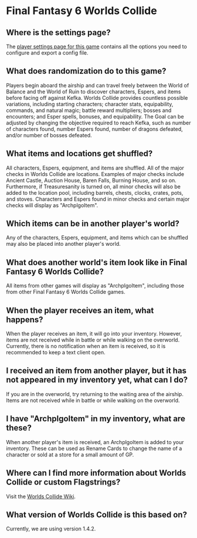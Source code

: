 # Final Fantasy 6 Worlds Collide

## Where is the settings page?

The [player settings page for this game](../player-settings) contains all the options you need to configure and export a
config file.

## What does randomization do to this game?

Players begin aboard the airship and can travel freely between the World of Balance and the World of Ruin to discover characters, Espers, and items before facing off against Kefka.
Worlds Collide provides countless possible variations, including starting characters; character stats, equipability, commands, and natural magic; battle reward multipliers; bosses and encounters; and Esper spells, bonuses, and equipability. The Goal can be adjusted by changing the objective required to reach Kefka, such as number of characters found, number Espers found, number of dragons defeated, and/or number of bosses defeated.

## What items and locations get shuffled?

All characters, Espers, equipment, and items are shuffled. All of the major checks in Worlds Collide are locations. Examples of major checks include Ancient Castle, Auction House, Baren Falls, Burning House, and so on. Furthermore, if Treasuresanity is turned on, all minor checks will also be added to the location pool, including barrels, chests, clocks, crates, pots, and stoves. Characters and Espers found in minor checks and certain major checks will display as "ArchplgoItem".

## Which items can be in another player's world?

Any of the characters, Espers, equipment, and items which can be shuffled may also be placed into another player's world.

## What does another world's item look like in Final Fantasy 6 Worlds Collide?

All items from other games will display as "ArchplgoItem", including those from other Final Fantasy 6 Worlds Collide games.

## When the player receives an item, what happens?

When the player receives an item, it will go into your inventory. However, items are not received while in battle or while walking on the overworld. Currently, there is no notification when an item is received, so it is recommended to keep a text client open.

## I received an item from another player, but it has not appeared in my inventory yet, what can I do?

If you are in the overworld, try returning to the waiting area of the airship. Items are not received while in battle or while walking on the overworld.


## I have "ArchplgoItem" in my inventory, what are these?

When another player's item is received, an ArchplgoItem is added to your inventory. These can be used as Rename Cards to change the name of a character or sold at a store for a small amount of GP.

## Where can I find more information about Worlds Collide or custom Flagstrings?

Visit the [Worlds Collide Wiki](https://wiki.ff6worldscollide.com/).

## What version of Worlds Collide is this based on?

Currently, we are using version 1.4.2.
